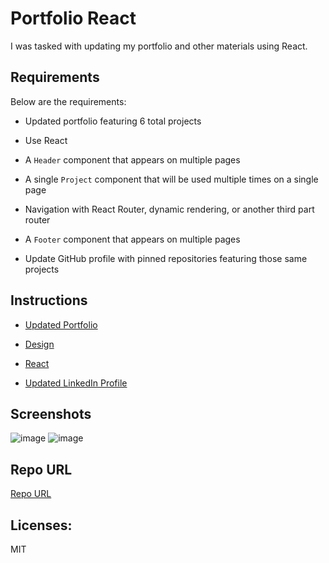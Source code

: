 # Portfolio React

I was tasked with updating my portfolio and other materials using React.

## Requirements

Below are the requirements:

* Updated portfolio featuring 6 total projects

* Use React

* A `Header` component that appears on multiple pages

* A single `Project` component that will be used multiple times on a single page 

* Navigation with React Router, dynamic rendering, or another third part router

* A `Footer` component that appears on multiple pages

* Update GitHub profile with pinned repositories featuring those same projects

## Instructions

* [Updated Portfolio](#updated-portfolio)

* [Design](#design)

* [React](#react)

* [Updated LinkedIn Profile](#updated-linkedin-profile)

## Screenshots

![image](https://user-images.githubusercontent.com/69064703/113661055-67b12480-9673-11eb-8315-3828af0096d6.png)
![image](https://user-images.githubusercontent.com/69064703/113661109-82839900-9673-11eb-8e10-b7c8e6381cc4.png)


  ## Repo URL

  [Repo URL](https://github.com/AndreeDantzler/Portfolio-React)

  ## Licenses: 

  MIT

  

